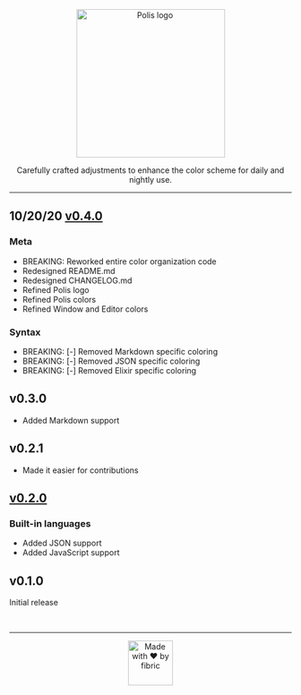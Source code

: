 <div align="center">

<img src="https://gitlab.com/fibric/polis-nova-theme/-/raw/main/Images/logo/polis-logo-small.svg" alt="Polis logo" width="265" alt="polis logo small">

Carefully crafted adjustments to enhance the color scheme for daily and nightly use.

</div>

-----

## 10/20/20 [v0.4.0](https://gitlab.com/fibric/polis-nova-theme/-/milestones/3)

### Meta

- BREAKING: Reworked entire color organization code
- Redesigned README.md
- Redesigned CHANGELOG.md
- Refined Polis logo
- Refined Polis colors
- Refined Window and Editor colors

### Syntax

- BREAKING: [-] Removed Markdown specific coloring
- BREAKING: [-] Removed JSON specific coloring
- BREAKING: [-] Removed Elixir specific coloring

## v0.3.0

- Added Markdown support

## v0.2.1

- Made it easier for contributions

## [v0.2.0](https://gitlab.com/fibric/polis-nova-theme/-/milestones/2)

### Built-in languages

- Added JSON support
- Added JavaScript support

## v0.1.0

Initial release

<br>

-----
<div align="center">
    <img src="https://gitlab.com/fibric/logo/-/raw/master/fibric-logo-text.svg" width="80" alt="Made with ❤️ by fibric">
</div>
